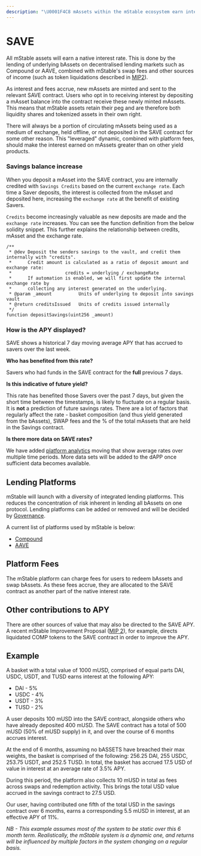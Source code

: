 ```yaml
---
description: "\U0001F4C8 mAssets within the mStable ecosystem earn interest that is the average of interest earned on composite bAssets plus platform fees and other income sources."
---
```


# SAVE

All mStable assets will earn a native interest rate. This is done by the lending of underlying bAssets on decentralised lending markets such as Compound or AAVE, combined with mStable's swap fees and other sources of income \(such as token liquidations described in [MIP2](https://mips.mstable.org/MIPS/mip-2.html)\). 

As interest and fees accrue, new mAssets are minted and sent to the relevant SAVE contract. Users who opt in to receiving interest by depositing a mAsset balance into the contract receive these newly minted mAssets. This means that mStable assets retain their peg and are therefore both liquidity shares and tokenized assets in their own right.

There will always be a portion of circulating mAssets being used as a medium of exchange, held offline, or not deposited in the SAVE contract for some other reason. This "leveraged" dynamic, combined with platform fees, should make the interest earned on mAssets greater than on other yield products. 

### Savings balance increase

When you deposit a mAsset into the SAVE contract, you are internally credited with `Savings Credits` based on the current `exchange rate`. Each time a Saver deposits, the interest is collected from the mAsset and deposited here, increasing the `exchange rate` at the benefit of existing Savers.

`Credits` become increasingly valuable as new deposits are made and the `exchange rate` increases. You can see the function definition from the below solidity snippet. This further explains the relationship between credits, mAsset and the exchange rate.

```text
/**
 * @dev Deposit the senders savings to the vault, and credit them internally with "credits".
 *      Credit amount is calculated as a ratio of deposit amount and exchange rate:
 *                    credits = underlying / exchangeRate
 *      If automation is enabled, we will first update the internal exchange rate by
 *      collecting any interest generated on the underlying.
 * @param _amount          Units of underlying to deposit into savings vault
 * @return creditsIssued   Units of credits issued internally
 */
function depositSavings(uint256 _amount)
```

### How is the APY displayed?

SAVE shows a historical 7 day moving average APY that has accrued to savers over the last week.

**Who has benefited from this rate?**

Savers who had funds in the SAVE contract for the **full** previous 7 days.

**Is this indicative of future yield?**

This rate has benefited those Savers over the past 7 days, but given the short time between the timestamps, is likely to fluctuate on a regular basis. It is **not** a prediction of future savings rates. There are a lot of factors that regularly affect the rate - basket composition \(and thus yield generated from the bAssets\), SWAP fees and the % of the total mAssets that are held in the Savings contract.

**Is there more data on SAVE rates?**

We have added [platform analytics](https://app.mstable.org/analytics) moving that show average rates over multiple time periods. More data sets will be added to the dAPP once sufficient data becomes available.   

## Lending Platforms

 mStable will launch with a diversity of integrated lending platforms. This reduces the concentration of risk inherent in lending all bAssets on one protocol. Lending platforms can be added or removed and will be decided by [Governance](../functions/governance.md). 

A current list of platforms used by mStable is below:

* [Compound](https://compound.finance/)
* [AAVE](https://aave.com/)

## Platform Fees

The mStable platform can charge fees for users to redeem bAssets and swap bAssets. As these fees accrue, they are allocated to the SAVE contract as another part of the native interest rate.

## Other contributions to APY

There are other sources of value that may also be directed to the SAVE APY. A recent mStable Improvement Proposal \([MIP 2](https://github.com/mstable/MIPs/blob/master/MIPS/mip-2.md)\), for example, directs liquidated COMP tokens to the SAVE contract in order to improve the APY.

## Example

A basket with a total value of 1000 mUSD, comprised of equal parts DAI, USDC, USDT, and TUSD earns interest at the following APY:

* DAI - 5%
* USDC - 4%
* USDT - 3%
* TUSD - 2%

A user deposits 100 mUSD into the SAVE contract, alongside others who have already deposited 400 mUSD. The SAVE contract has a total of 500 mUSD \(50% of mUSD supply\) in it, and over the course of 6 months accrues interest. 

At the end of 6 months, assuming no bASSETS have breached their max weights, the basket is comprised of the following: 256.25 DAI, 255 USDC, 253.75 USDT, and 252.5 TUSD. In total, the basket has accrued 17.5 USD of value in interest at an average rate of 3.5% APY. 

During this period, the platform also collects 10 mUSD in total as fees across swaps and redemption activity. This brings the total USD value accrued in the savings contract to 27.5 USD.

Our user, having contributed one fifth of the total USD in the savings contract over 6 months, earns a corresponding 5.5 mUSD in interest, at an effective APY of 11%.

_NB - This example assumes most of the system to be static over this 6 month term. Realistically, the mStable system is a dynamic one, and returns will be influenced by multiple factors in the system changing on a regular basis._

